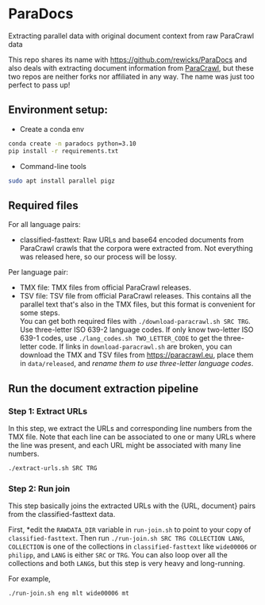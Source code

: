 # ParaDocs
Extracting parallel data with original document context from raw ParaCrawl data

This repo shares its name with https://github.com/rewicks/ParaDocs and also deals with extracting document information from [ParaCrawl](https://paracrawl.eu/), but these two repos are neither forks nor affiliated in any way. The name was just too perfect to pass up!

## Environment setup:
* Create a conda env
```bash
conda create -n paradocs python=3.10
pip install -r requirements.txt
```
* Command-line tools
```bash
sudo apt install parallel pigz
```

## Required files
For all language pairs:
* classified-fasttext: Raw URLs and base64 encoded documents from ParaCrawl crawls that the corpora were extracted from. Not everything was released here, so our process will be lossy.

Per language pair:
* TMX file: TMX files from official ParaCrawl releases.  
* TSV file: TSV file from official ParaCrawl releases. This contains all the parallel text that's also in the TMX files, but this format is convenient for some steps.  
You can get both required files with `./download-paracrawl.sh SRC TRG`. Use three-letter ISO 639-2 language codes. If only know two-letter ISO 639-1 codes, use `./lang_codes.sh TWO_LETTER_CODE` to get the three-letter code. If links in `download-paracrawl.sh` are broken, you can download the TMX and TSV files from https://paracrawl.eu, place them in `data/released`, and *rename them to use three-letter language codes*.

## Run the document extraction pipeline
### Step 1: Extract URLs
In this step, we extract the URLs and corresponding line numbers from the TMX file. Note that each line can be associated to one or many URLs where the line was present, and each URL might be associated with many line numbers.

```bash
./extract-urls.sh SRC TRG
```

### Step 2: Run join
This step basically joins the extracted URLs with the {URL, document} pairs from the classified-fasttext data.

First, *edit the `RAWDATA_DIR` variable in `run-join.sh` to point to your copy of `classified-fasttext`.
Then run `./run-join.sh SRC TRG COLLECTION LANG`, `COLLECTION` is one of the collections in `classified-fasttext` like `wide00006` or `philipp`, and `LANG` is either `SRC` or `TRG`. You can also loop over all the collections and both `LANG`s, but this step is very heavy and long-running.

For example,
```bash
./run-join.sh eng mlt wide00006 mt
```
